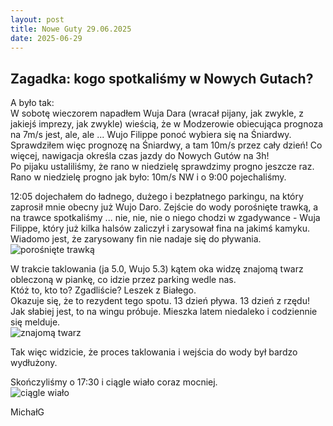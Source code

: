 ```yaml
---
layout: post
title: Nowe Guty 29.06.2025
date: 2025-06-29
---
```


## Zagadka: kogo spotkaliśmy w Nowych Gutach?  

A było tak:  
W sobotę wieczorem napadłem Wuja Dara (wracał pijany, jak zwykle, z jakiejś imprezy, jak zwykle) wieścią, 
że w Modzerowie obiecująca prognoza na 7m/s jest, ale, ale ... Wujo Filippe ponoć wybiera się na Śniardwy.  
Sprawdziłem więc prognozę na Śniardwy, a tam 10m/s przez cały dzień! 
Co więcej, nawigacja określa czas jazdy do Nowych Gutów na 3h!  
Po pijaku ustaliliśmy, że rano w niedzielę sprawdzimy progno jeszcze raz.
Rano w niedzielę progno jak było: 10m/s NW i o 9:00 pojechaliśmy.  

12:05 dojechałem do ładnego, dużego i bezpłatnego parkingu, na który zaprosił mnie obecny już Wujo Daro. 
Zejście do wody porośnięte trawką, a na trawce spotkaliśmy ... nie, nie, nie o niego chodzi w zgadywance - Wuja Filippe, 
który już kilka halsów zaliczył i zarysował fina na jakimś kamyku. Wiadomo jest, że zarysowany fin nie nadaje się do pływania.  
![porośnięte trawką](https://raw.githubusercontent.com/naspocie/blog/master/images/2025-06-29-Nowe_Guty/IMG_0575.gif "porośnięte trawką")  

W trakcie taklowania (ja 5.0, Wujo 5.3) kątem oka widzę znajomą twarz obleczoną w piankę, co idzie przez parking wedle nas.  
Któż to, kto to? Zgadliście? Leszek z Białego.  
Okazuje się, że to rezydent tego spotu. 13 dzień pływa. 13 dzień z rzędu! Jak słabiej jest, to na wingu próbuje.
Mieszka latem niedaleko i codziennie się melduje.  
![znajomą twarz](https://raw.githubusercontent.com/naspocie/blog/master/images/2025-06-29-Nowe_Guty/IMG_0576.gif "znajomą twarz")  

Tak więc widzicie, że proces taklowania i wejścia do wody był bardzo wydłużony.  

Skończyliśmy o 17:30 i ciągle wiało coraz mocniej.  
![ciągle wiało](https://raw.githubusercontent.com/naspocie/blog/master/images/2025-06-29-Nowe_Guty/IMG_0578.gif "ciągle wiało")  

MichałG